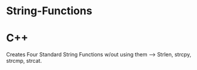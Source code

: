 # String-Functions
# C++
Creates Four Standard String Functions w/out using them --> Strlen, strcpy, strcmp, strcat.
